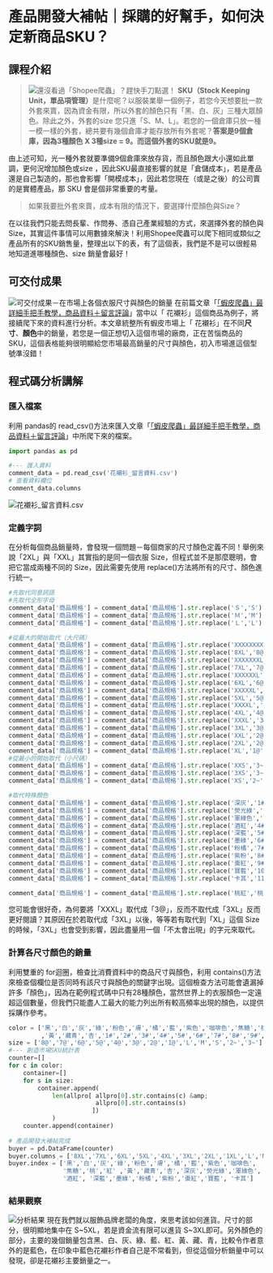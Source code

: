# 產品開發大補帖｜採購的好幫手，如何決定新商品SKU？
## 課程介紹
> ![還沒看過「Shopee爬蟲」？趕快手刀點選！](/classification/crawler_king/87)
<strong>SKU（Stock Keeping Unit，單品項管理）</strong>是什麼呢？以服裝業舉一個例子，若您今天想要批一款外套來賣，因為資金有限，所以外套的顏色只有「黑、白、灰」三種大眾顏色。除此之外，外套的size 您只進「S、M、L」。若您的一個倉庫只放一種一模一樣的外套，總共要有幾個倉庫才能存放所有外套呢？<strong>答案是9個倉庫，因為3種顏色 X 3種size = 9。而這個外套的SKU就是9。</strong>

由上述可知，光一種外套就要準備9個倉庫來放存貨，而且顏色跟大小還如此單調，更何況增加顏色或size ，因此SKU最直接影響的就是「倉儲成本」，若是產品還是自己製造的，那也會影響「開模成本」，因此若您現在（或是之後）的公司賣的是實體產品，那 SKU 會是個非常重要的考量。

> 如果我要批外套來賣，成本有限的情況下，要選擇什麼顏色與Size？

在以往我們只能去問長輩、作問券、憑自己產業經驗的方式，來選擇外套的顏色與Size，其實這件事情可以用數據來解決！利用Shopee爬蟲可以爬下相同或類似之產品所有的SKU銷售量，整理出以下的表，有了這個表，我們是不是可以很輕易地知道進哪種顏色、size 銷量會最好！

## 可交付成果
![可交付成果－在市場上各個衣服尺寸與顏色的銷量](https://cdn-images-1.medium.com/max/1200/1*-9_QCHMdgqzgN8_SYjs0RA.png)
在前篇文章「[「蝦皮爬蟲」最詳細手把手教學，商品資料＋留言評論](/classification/crawler_king/87)」當中以「 花襯衫」這個商品為例子，將接續爬下來的資料進行分析。本文章統整所有蝦皮市場上「 花襯衫」在不同<strong>尺寸</strong>、<strong>顏色</strong>中的銷量，若您是一個正想切入這個市場的廠商，正在苦惱商品的SKU，這個表格能夠很明顯給您市場最高銷量的尺寸與顏色，初入市場進這個型號準沒錯！

## 程式碼分析講解
### 匯入檔案
利用 pandas的 read_csv()方法來匯入文章「[「蝦皮爬蟲」最詳細手把手教學，商品資料＋留言評論](/classification/crawler_king/87)」中所爬下來的檔案。
```python
import pandas as pd

#--- 匯入資料
comment_data = pd.read_csv('花襯衫_留言資料.csv')
# 查看資料欄位
comment_data.columns
```

![花襯衫_留言資料.csv](https://cdn-images-1.medium.com/max/1200/1*Ujgj5otukfL3-XG3hCBiFw.png)

### 定義字詞
在分析每個商品銷量時，會發現一個問題－每個商家的尺寸顏色定義不同！舉例來說「2XL」與「XXL」其實指的是同一個衣服 Size，但程式並不是那麼聰明，會把它當成兩種不同的 Size，因此需要先使用 replace()方法將所有的尺寸、顏色進行統一。
```python
#先取代同意詞語
#先取代全形字母
comment_data['商品規格'] = comment_data['商品規格'].str.replace('Ｓ','S')
comment_data['商品規格'] = comment_data['商品規格'].str.replace('Ｍ','M')
comment_data['商品規格'] = comment_data['商品規格'].str.replace('Ｌ','L')

#從最大的開始取代（大尺碼）
comment_data['商品規格'] = comment_data['商品規格'].str.replace('XXXXXXXXL','8@')
comment_data['商品規格'] = comment_data['商品規格'].str.replace('8XL','8@')
comment_data['商品規格'] = comment_data['商品規格'].str.replace('XXXXXXXL','7@')
comment_data['商品規格'] = comment_data['商品規格'].str.replace('7XL','7@')
comment_data['商品規格'] = comment_data['商品規格'].str.replace('XXXXXXL','6@')
comment_data['商品規格'] = comment_data['商品規格'].str.replace('6XL','6@')
comment_data['商品規格'] = comment_data['商品規格'].str.replace('XXXXXL','5@')
comment_data['商品規格'] = comment_data['商品規格'].str.replace('5XL','5@')
comment_data['商品規格'] = comment_data['商品規格'].str.replace('XXXXL','4@')
comment_data['商品規格'] = comment_data['商品規格'].str.replace('4XL','4@')
comment_data['商品規格'] = comment_data['商品規格'].str.replace('XXXL','3@')
comment_data['商品規格'] = comment_data['商品規格'].str.replace('3XL','3@')
comment_data['商品規格'] = comment_data['商品規格'].str.replace('XXL','2@')
comment_data['商品規格'] = comment_data['商品規格'].str.replace('2XL','2@')
comment_data['商品規格'] = comment_data['商品規格'].str.replace('XL','1@')
#從最小的開始取代（小尺碼）
comment_data['商品規格'] = comment_data['商品規格'].str.replace('XXS','3~')
comment_data['商品規格'] = comment_data['商品規格'].str.replace('3XS','3~')
comment_data['商品規格'] = comment_data['商品規格'].str.replace('XS','2~')

#取代特殊顏色
comment_data['商品規格'] = comment_data['商品規格'].str.replace('深灰','1#')
comment_data['商品規格'] = comment_data['商品規格'].str.replace('熒光綠','2#')
comment_data['商品規格'] = comment_data['商品規格'].str.replace('軍綠色','3#')
comment_data['商品規格'] = comment_data['商品規格'].str.replace('酒紅','4#')
comment_data['商品規格'] = comment_data['商品規格'].str.replace('深藍','5#')
comment_data['商品規格'] = comment_data['商品規格'].str.replace('墨綠','6#')
comment_data['商品規格'] = comment_data['商品規格'].str.replace('粉橘','7#')
comment_data['商品規格'] = comment_data['商品規格'].str.replace('紫粉','8#')
comment_data['商品規格'] = comment_data['商品規格'].str.replace('棗紅','9#')
comment_data['商品規格'] = comment_data['商品規格'].str.replace('寶藍','10#')
comment_data['商品規格'] = comment_data['商品規格'].str.replace('卡其','11#')

comment_data['商品規格'] = comment_data['商品規格'].str.replace('桃紅','桃')
```

您可能會很好奇，為何要將「XXXL」取代成「3@」，反而不取代成「3XL」反而更好閱讀？其原因在於若取代成「3XL」以後，等等若有取代到「XL」這個 Size的時候，「3XL」也會受到影響，因此盡量用一個「不太會出現」的字元來取代。


### 計算各尺寸顏色的銷量
利用雙重的 for迴圈，檢查比消費資料中的商品尺寸與顏色，利用 contains()方法來檢查個欄位是否同時有該尺寸與顏色的關鍵字出現。這個檢查方法可能會遺漏掉許多「顏色」，因為在範例程式碼中只有28種顏色，當然世界上的衣服顏色一定遠超這個數量，但我們只能盡人工最大的能力列出所有較高頻率出現的顏色，以提供採購作參考。
```python
color = ['黑','白','灰','綠','粉色','膚','橘','藍','紫色','咖啡色','焦糖','桃','紅'
         ,'黃','藏青','杏','1#','2#','3#','4#','5#','6#','7#','8#','9#','10#','11#']
size = ['8@','7@','6@','5@','4@','3@','2@','1@','L','M','S','2~','3~']
#--- 創造市場SKU統計表
counter=[]
for c in color:
    container=[]
    for s in size:
        container.append(
            len(allpro[ allpro[0].str.contains(c) &amp;
                        allpro[0].str.contains(s)
                       ])
            )
    counter.append(container)
    
# 產品開發大補帖完成
buyer = pd.DataFrame(counter)
buyer.columns = ['8XL','7XL','6XL','5XL','4XL','3XL','2XL','1XL','L','M','S','2XS','3XS']
buyer.index = ['黑','白','灰','綠','粉色','膚','橘','藍','紫色','咖啡色',
               '焦糖','桃','紅' ,'黃','藏青','杏','深灰','熒光綠','軍綠色',
               '酒紅', '深藍','墨綠','粉橘','紫粉','棗紅','寶藍', '卡其']
```
### 結果觀察
![分析結果](https://cdn-images-1.medium.com/max/1200/1*-9_QCHMdgqzgN8_SYjs0RA.png)
現在我們就以服飾品牌老闆的角度，來思考該如何進貨。尺寸的部分，很明顯地集中在 S~5XL，若是資金流有限可以進貨 S~3XL即可。另外顏色的部分，主要的幾個銷量包含黑、白、灰、綠、藍、紅、黃、藏、青，比較令作者意外的是藍色，在印象中藍色花襯衫作者自己是不常看到，但從這個分析銷量中可以發現，卻是花襯衫主要銷量之一。
